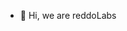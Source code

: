 - 👋 Hi, we are reddoLabs

<!---
reddoLab/reddoLab is a ✨ special ✨ repository because its `README.md` (this file) appears on your GitHub profile.
You can click the Preview link to take a look at your changes.
--->
